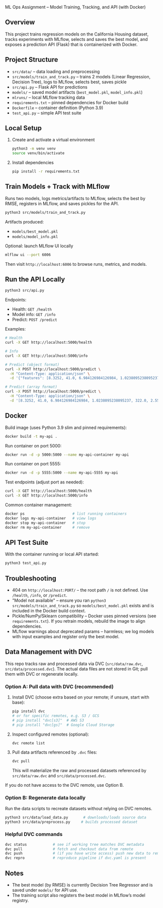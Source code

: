 ML Ops Assignment – Model Training, Tracking, and API (with Docker)

## Overview
This project trains regression models on the California Housing dataset, tracks experiments with MLflow, selects and saves the best model, and exposes a prediction API (Flask) that is containerized with Docker.

## Project Structure
- `src/data/` – data loading and preprocessing
- `src/models/train_and_track.py` – trains 2 models (Linear Regression, Decision Tree), logs to MLflow, selects best, saves pickle
- `src/api.py` – Flask API for predictions
- `models/` – saved model artifacts (`best_model.pkl`, `model_info.pkl`)
- `mlruns/` – local MLflow tracking data
- `requirements.txt` – pinned dependencies for Docker build
- `Dockerfile` – container definition (Python 3.9)
- `test_api.py` – simple API test suite

## Local Setup
1. Create and activate a virtual environment
   ```bash
   python3 -m venv venv
   source venv/bin/activate
   ```
2. Install dependencies
   ```bash
   pip install -r requirements.txt
   ```

## Train Models + Track with MLflow
Runs two models, logs metrics/artifacts to MLflow, selects the best by RMSE, registers in MLflow, and saves pickles for the API.

```bash
python3 src/models/train_and_track.py
```

Artifacts produced:
- `models/best_model.pkl`
- `models/model_info.pkl`

Optional: launch MLflow UI locally
```bash
mlflow ui --port 6006
```
Then visit `http://localhost:6006` to browse runs, metrics, and models.

## Run the API Locally
```bash
python3 src/api.py
```

Endpoints:
- Health: `GET /health`
- Model info: `GET /info`
- Predict: `POST /predict`

Examples:
```bash
# Health
curl -X GET http://localhost:5000/health

# Info
curl -X GET http://localhost:5000/info

# Predict (object format)
curl -X POST http://localhost:5000/predict \
  -H "Content-Type: application/json" \
  -d '{"features": [8.3252, 41.0, 6.984126984126984, 1.0238095238095237, 322.0, 2.5555555555555554, 37.88, -122.23]}'

# Predict (array format)
curl -X POST http://localhost:5000/predict \
  -H "Content-Type: application/json" \
  -d '[8.3252, 41.0, 6.984126984126984, 1.0238095238095237, 322.0, 2.5555555555555554, 37.88, -122.23]'
```

## Docker

Build image (uses Python 3.9 slim and pinned requirements):
```bash
docker build -t my-api .
```

Run container on port 5000:
```bash
docker run -d -p 5000:5000 --name my-api-container my-api
```

Run container on port 5555:
```bash
docker run -d -p 5555:5000 --name my-api-5555 my-api
```

Test endpoints (adjust port as needed):
```bash
curl -X GET http://localhost:5000/health
curl -X GET http://localhost:5000/info
```

Common container management:
```bash
docker ps                      # list running containers
docker logs my-api-container   # view logs
docker stop my-api-container   # stop
docker rm my-api-container     # remove
```

## API Test Suite
With the container running or local API started:
```bash
python3 test_api.py
```

## Troubleshooting
- 404 on `http://localhost:PORT/` – the root path `/` is not defined. Use `/health`, `/info`, or `/predict`.
- "Model not available" – ensure you ran `python3 src/models/train_and_track.py` so `models/best_model.pkl` exists and is included in the Docker build context.
- Pickle/NumPy/Sklearn compatibility – Docker uses pinned versions (see `requirements.txt`). If you retrain models, rebuild the image to align dependencies.
- MLflow warnings about deprecated params – harmless; we log models with input examples and register only the best model.

## Data Management with DVC
This repo tracks raw and processed data via DVC (`src/data/raw.dvc`, `src/data/processed.dvc`). The actual data files are not stored in Git; pull them with DVC or regenerate locally.

### Option A: Pull data with DVC (recommended)
1. Install DVC (choose extra based on your remote; if unsure, start with base):
   ```bash
   pip install dvc
   # or for specific remotes, e.g. S3 / GCS
   # pip install "dvc[s3]"  # AWS S3
   # pip install "dvc[gs]"  # Google Cloud Storage
   ```
2. Inspect configured remotes (optional):
   ```bash
   dvc remote list
   ```
3. Pull data artifacts referenced by `.dvc` files:
   ```bash
   dvc pull
   ```
   This will materialize the raw and processed datasets referenced by `src/data/raw.dvc` and `src/data/processed.dvc`.

If you do not have access to the DVC remote, use Option B.

### Option B: Regenerate data locally
Run the data scripts to recreate datasets without relying on DVC remotes.
```bash
python3 src/data/load_data.py       # downloads/loads source data
python3 src/data/preprocess.py     # builds processed dataset
```

### Helpful DVC commands
```bash
dvc status            # see if working tree matches DVC metadata
dvc pull              # fetch and checkout data from remote
dvc push              # (if you have write access) push new data to remote
dvc repro             # reproduce pipeline if dvc.yaml is present
```

## Notes
- The best model (by RMSE) is currently Decision Tree Regressor and is saved under `models/` for API use.
- The training script also registers the best model in MLflow’s model registry.

